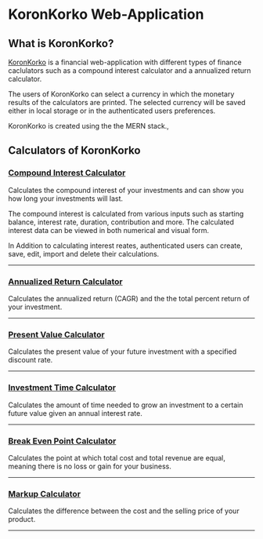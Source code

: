 # KoronKorko Web-Application

## What is KoronKorko?

[KoronKorko][0] is a financial web-application with different types of finance caclulators such as a compound interest calculator and a annualized return calculator.

The users of KoronKorko can select a currency in which the monetary results of the calculators are printed. The selected currency will be saved either in local storage or in the authenticated users preferences.

KoronKorko is created using the the MERN stack.,

## Calculators of KoronKorko

### [Compound Interest Calculator][1]

Calculates the compound interest of your investments and can show you how long your investments will last.

The compound interest is calculated from various inputs such as starting balance, interest rate, duration, contribution and more. The calculated interest data can be viewed in both numerical and visual form.

In Addition to calculating interest reates, authenticated users can create, save, edit, import and delete their calculations.

---

### [Annualized Return Calculator][2]

Calculates the annualized return (CAGR) and the the total percent return of your investment.

---

### [Present Value Calculator][3]

Calculates the present value of your future investment with a specified discount rate.

---

### [Investment Time Calculator][4]

Calculates the amount of time needed to grow an investment to a certain future value given an annual interest rate.

---

### [Break Even Point Calculator][5]

Calculates the point at which total cost and total revenue are equal, meaning there is no loss or gain for your business.

---

### [Markup Calculator][6]

Calculates the difference between the cost and the selling price of your product.

---

[0]: https://koronkorko.herokuapp.com/
[1]: https://koronkorko.herokuapp.com/compound-interest-calculator
[2]: https://koronkorko.herokuapp.com/annualized-return-calculator
[3]: https://koronkorko.herokuapp.com/present-value-calculator
[4]: https://koronkorko.herokuapp.com/investment-time-calculator
[5]: https://koronkorko.herokuapp.com/break-even-point-calculator
[6]: https://koronkorko.herokuapp.com/markup-calculator
